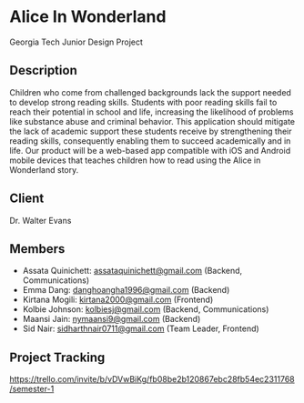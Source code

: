 # Alice In Wonderland

Georgia Tech Junior Design Project

## Description
Children who come from challenged backgrounds lack the support needed to develop strong reading skills. Students with poor reading skills fail to reach their potential in school and life, increasing the likelihood of problems like substance abuse and criminal behavior. This application should mitigate the lack of academic support these students receive by strengthening their reading skills, consequently enabling them to succeed academically and in life. Our product will be a web-based app compatible with iOS and Android mobile devices that teaches children how to read using the Alice in Wonderland story.

## Client
Dr. Walter Evans

## Members
* Assata Quinichett: assataquinichett@gmail.com (Backend, Communications)
* Emma Dang: danghoangha1996@gmail.com (Backend)
* Kirtana Mogili: kirtana2000@gmail.com (Frontend)
* Kolbie Johnson: kolbiesj@gmail.com (Backend, Communications)
* Maansi Jain: nymaansi9@gmail.com (Backend)
* Sid Nair: sidharthnair0711@gmail.com (Team Leader, Frontend)

## Project Tracking
https://trello.com/invite/b/vDVwBiKg/fb08be2b120867ebc28fb54ec2311768/semester-1
